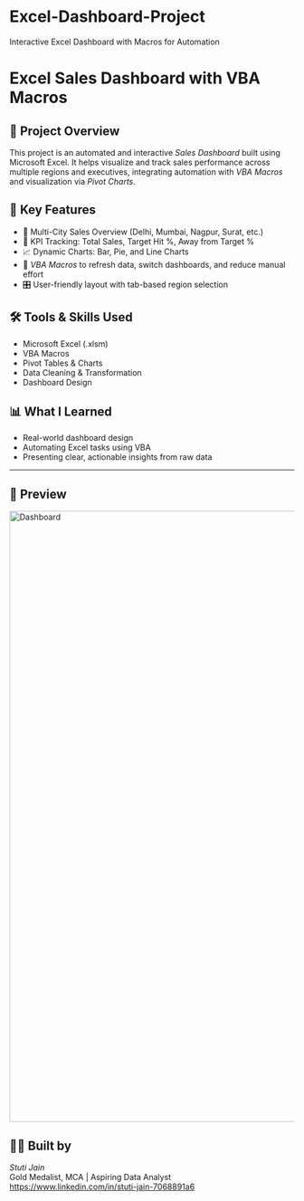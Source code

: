 # Excel-Dashboard-Project
Interactive Excel Dashboard with Macros for Automation
# Excel Sales Dashboard with VBA Macros

## 📌 Project Overview
This project is an automated and interactive *Sales Dashboard* built using Microsoft Excel. It helps visualize and track sales performance across multiple regions and executives, integrating automation with *VBA Macros* and visualization via *Pivot Charts*.

## 🎯 Key Features
- 📍 Multi-City Sales Overview (Delhi, Mumbai, Nagpur, Surat, etc.)
- 🧠 KPI Tracking: Total Sales, Target Hit %, Away from Target %
- 📈 Dynamic Charts: Bar, Pie, and Line Charts
- 🔄 *VBA Macros* to refresh data, switch dashboards, and reduce manual effort
- 🎛️ User-friendly layout with tab-based region selection

## 🛠 Tools & Skills Used
- Microsoft Excel (.xlsm)
- VBA Macros
- Pivot Tables & Charts
- Data Cleaning & Transformation
- Dashboard Design
  
## 📊 What I Learned
- Real-world dashboard design
- Automating Excel tasks using VBA
- Presenting clear, actionable insights from raw data

---

## 🧩 Preview

<img width="1920" height="1080" alt="Dashboard" src="https://github.com/user-attachments/assets/87698ec8-4f84-4a8a-b765-ba694cd2ab5d" />



## 👩‍💻 Built by
*Stuti Jain*  
Gold Medalist, MCA | Aspiring Data Analyst  
https://www.linkedin.com/in/stuti-jain-7068891a6
